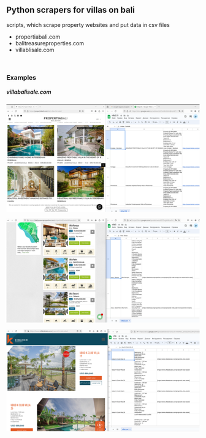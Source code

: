 ## Python scrapers for villas on bali 

scripts, which scrape property websites and put data in csv files

* propertiabali.com
* balitreasureproperties.com
* villablisale.com 

<br>  


### Examples
##### villabalisale.com
![propertiabali.com][propertiabali_img]

![balitreasureproperties.com][balitreasureproperties_img]

![villablisale.com][villablisale_img]

[villablisale_img]: https://github.com/aabdy/scraping/blob/2198d46c41c7e6871449e1eddd17a25e50bdb297/Screenshot%20from%202024-05-24%2000-24-02.png
[balitreasureproperties_img]: https://github.com/aabdy/scraping/blob/870b3e553b2b8bfc1831f635079771ca8607ed26/Screenshot%20balitreasureproperties.png
[propertiabali_img]: https://github.com/aabdy/scraping/blob/cfea18caead75df3799b3253b9e38d03f0a345d6/Screenshot%20property-a-bali.png

